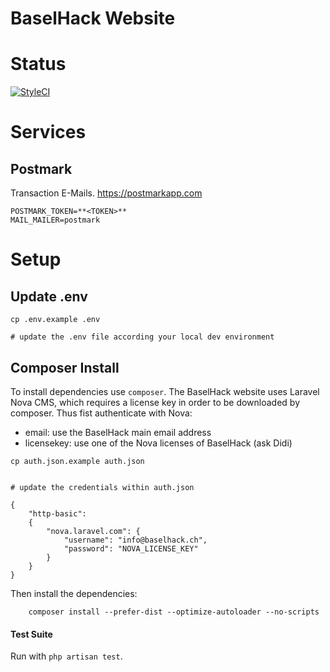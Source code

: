 # BaselHack Website

# Status

[![StyleCI](https://github.styleci.io/repos/302909724/shield?branch=production)](https://github.styleci.io/repos/302909724?branch=production)

# Services

## Postmark  
Transaction E-Mails.
https://postmarkapp.com
```
POSTMARK_TOKEN=**<TOKEN>**
MAIL_MAILER=postmark
```
# Setup

## Update .env 

```
cp .env.example .env

# update the .env file according your local dev environment
```

## Composer Install

To install dependencies use ```composer```. The BaselHack website uses Laravel Nova CMS, which requires a license
key in order to be downloaded by composer. Thus fist authenticate with Nova:

- email: use the BaselHack main email address
- licensekey: use one of the Nova licenses of BaselHack (ask Didi)

```
cp auth.json.example auth.json


# update the credentials within auth.json

{
    "http-basic":
    {
        "nova.laravel.com": {
            "username": "info@baselhack.ch",
            "password": "NOVA_LICENSE_KEY"
        }
    }
}

```

Then install the dependencies:

```
    composer install --prefer-dist --optimize-autoloader --no-scripts
```

#### Test Suite

Run with ```php artisan test```.
